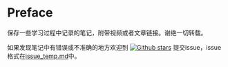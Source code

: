 # Preface

保存一些学习过程中记录的笔记，附带视频或者文章链接。谢绝一切转载。

如果发现笔记中有错误或不准确的地方欢迎到 [![Github stars](https://img.shields.io/github/stars/Dokiys/note?style=social)](https://github.com/Dokiys/note) 提交issue，issue格式在[issue_temp.md](./.issue/issue_temp.md)中。

